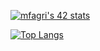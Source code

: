 <a href="https://github.com/oakoudad/badge42"><img src="https://badge.mediaplus.ma/binary/jklom0326" alt="mfagri's 42 stats" /></a>

[![Top Langs](https://github-readme-stats.vercel.app/api/top-langs/?username=jklom0326&show_icons=true&theme=cobalt)](https://github.com/anuraghazra/github-readme-stats)
